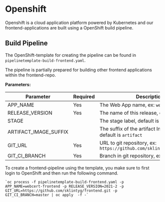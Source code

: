 # Openshift

Openshift is a cloud application platform powered by Kubernetes and our frontend-applications are built using a OpenShift build pipeline.

## Build Pipeline

The OpenShift-template for creating the pipeline can be found in `pipelinetemplate-build-frontend.yaml`.

The pipeline is partially prepared for building other frontend applications within the frontend-repo.

**Parameters:**

| Parameter             | Required | Description                                                           |
| --------------------- | -------- | --------------------------------------------------------------------- |
| APP_NAME              | Yes      | The Web App name, ex: `webcert-frontend`                              |
| RELEASE_VERSION       | Yes      | The name of this release, ex: `2021-2`                                |
| STAGE                 |          | The stage label, default is `test`                                    |
| ARTIFACT_IMAGE_SUFFIX |          | The suffix of the artifact ImageStream, default is `artifact`         |
| GIT_URL               | Yes      | URL to git repository, ex: `https://github.com/sklintyg/frontend.git` |
| GIT_CI_BRANCH         | Yes      | Branch in git repository, ex: `master`                                |

To create a frontend-pipeline using the template, you make sure to first login to OpenShift and then run the following command.

```
`oc process -f pipelinetemplate-build-frontend.yaml -p APP_NAME=webcert-frontend -p RELEASE_VERSION=2021-2 -p GIT_URL=https://github.com/sklintyg/frontend.git -p GIT_CI_BRANCH=master | oc apply  -f -`
```

